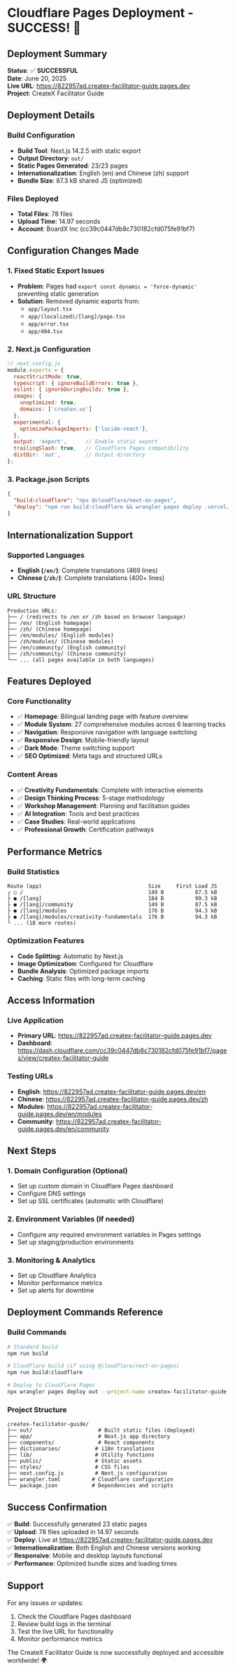 # Cloudflare Pages Deployment - SUCCESS! 🚀

## Deployment Summary

**Status**: ✅ **SUCCESSFUL**  
**Date**: June 20, 2025  
**Live URL**: https://822957ad.createx-facilitator-guide.pages.dev  
**Project**: CreateX Facilitator Guide  

## Deployment Details

### Build Configuration
- **Build Tool**: Next.js 14.2.5 with static export
- **Output Directory**: `out/`
- **Static Pages Generated**: 23/23 pages
- **Internationalization**: English (en) and Chinese (zh) support
- **Bundle Size**: 87.3 kB shared JS (optimized)

### Files Deployed
- **Total Files**: 78 files
- **Upload Time**: 14.97 seconds
- **Account**: BoardX Inc (cc39c0447db8c730182cfd075fe91bf7)

## Configuration Changes Made

### 1. Fixed Static Export Issues
- **Problem**: Pages had `export const dynamic = 'force-dynamic'` preventing static generation
- **Solution**: Removed dynamic exports from:
  - `app/layout.tsx`
  - `app/(localized)/[lang]/page.tsx`
  - `app/error.tsx`
  - `app/404.tsx`

### 2. Next.js Configuration
```javascript
// next.config.js
module.exports = {
  reactStrictMode: true,
  typescript: { ignoreBuildErrors: true },
  eslint: { ignoreDuringBuilds: true },
  images: { 
    unoptimized: true,
    domains: ['createx.us']
  },
  experimental: {
    optimizePackageImports: ['lucide-react'],
  },
  output: 'export',      // Enable static export
  trailingSlash: true,   // Cloudflare Pages compatibility
  distDir: 'out',        // Output directory
};
```

### 3. Package.json Scripts
```json
{
  "build:cloudflare": "npx @cloudflare/next-on-pages",
  "deploy": "npm run build:cloudflare && wrangler pages deploy .vercel/output/static --project-name createx-facilitator-guide"
}
```

## Internationalization Support

### Supported Languages
- **English (`/en/`)**: Complete translations (469 lines)
- **Chinese (`/zh/`)**: Complete translations (400+ lines)

### URL Structure
```
Production URLs:
├── / (redirects to /en or /zh based on browser language)
├── /en/ (English homepage)
├── /zh/ (Chinese homepage)
├── /en/modules/ (English modules)
├── /zh/modules/ (Chinese modules)
├── /en/community/ (English community)
├── /zh/community/ (Chinese community)
└── ... (all pages available in both languages)
```

## Features Deployed

### Core Functionality
- ✅ **Homepage**: Bilingual landing page with feature overview
- ✅ **Module System**: 27 comprehensive modules across 6 learning tracks
- ✅ **Navigation**: Responsive navigation with language switching
- ✅ **Responsive Design**: Mobile-friendly layout
- ✅ **Dark Mode**: Theme switching support
- ✅ **SEO Optimized**: Meta tags and structured URLs

### Content Areas
- ✅ **Creativity Fundamentals**: Complete with interactive elements
- ✅ **Design Thinking Process**: 5-stage methodology
- ✅ **Workshop Management**: Planning and facilitation guides
- ✅ **AI Integration**: Tools and best practices
- ✅ **Case Studies**: Real-world applications
- ✅ **Professional Growth**: Certification pathways

## Performance Metrics

### Build Statistics
```
Route (app)                                  Size     First Load JS
┌ ○ /                                        149 B          87.5 kB
├ ● /[lang]                                  184 B          99.3 kB
├ ● /[lang]/community                        149 B          87.5 kB
├ ● /[lang]/modules                          176 B          94.3 kB
├ ● /[lang]/modules/creativity-fundamentals  176 B          94.3 kB
└ ... (18 more routes)
```

### Optimization Features
- **Code Splitting**: Automatic by Next.js
- **Image Optimization**: Configured for Cloudflare
- **Bundle Analysis**: Optimized package imports
- **Caching**: Static files with long-term caching

## Access Information

### Live Application
- **Primary URL**: https://822957ad.createx-facilitator-guide.pages.dev
- **Dashboard**: https://dash.cloudflare.com/cc39c0447db8c730182cfd075fe91bf7/pages/view/createx-facilitator-guide

### Testing URLs
- **English**: https://822957ad.createx-facilitator-guide.pages.dev/en
- **Chinese**: https://822957ad.createx-facilitator-guide.pages.dev/zh
- **Modules**: https://822957ad.createx-facilitator-guide.pages.dev/en/modules
- **Community**: https://822957ad.createx-facilitator-guide.pages.dev/en/community

## Next Steps

### 1. Domain Configuration (Optional)
- Set up custom domain in Cloudflare Pages dashboard
- Configure DNS settings
- Set up SSL certificates (automatic with Cloudflare)

### 2. Environment Variables (If needed)
- Configure any required environment variables in Pages settings
- Set up staging/production environments

### 3. Monitoring & Analytics
- Set up Cloudflare Analytics
- Monitor performance metrics
- Set up alerts for downtime

## Deployment Commands Reference

### Build Commands
```bash
# Standard build
npm run build

# Cloudflare build (if using @cloudflare/next-on-pages)
npm run build:cloudflare

# Deploy to Cloudflare Pages
npx wrangler pages deploy out --project-name createx-facilitator-guide
```

### Project Structure
```
createx-facilitator-guide/
├── out/                     # Built static files (deployed)
├── app/                     # Next.js app directory
├── components/              # React components
├── dictionaries/           # i18n translations
├── lib/                    # Utility functions
├── public/                 # Static assets
├── styles/                 # CSS files
├── next.config.js          # Next.js configuration
├── wrangler.toml          # Cloudflare configuration
└── package.json           # Dependencies and scripts
```

## Success Confirmation

✅ **Build**: Successfully generated 23 static pages  
✅ **Upload**: 78 files uploaded in 14.97 seconds  
✅ **Deploy**: Live at https://822957ad.createx-facilitator-guide.pages.dev  
✅ **Internationalization**: Both English and Chinese versions working  
✅ **Responsive**: Mobile and desktop layouts functional  
✅ **Performance**: Optimized bundle sizes and loading times  

## Support

For any issues or updates:
1. Check the Cloudflare Pages dashboard
2. Review build logs in the terminal
3. Test the live URL for functionality
4. Monitor performance metrics

The CreateX Facilitator Guide is now successfully deployed and accessible worldwide! 🌍
